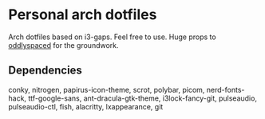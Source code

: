 # Personal arch dotfiles

Arch dotfiles based on i3-gaps. Feel free to use. Huge props to [oddlyspaced](https://github.com/oddlyspaced) for the groundwork.

## Dependencies

conky, nitrogen, papirus-icon-theme, scrot, polybar, picom, nerd-fonts-hack, ttf-google-sans, ant-dracula-gtk-theme, i3lock-fancy-git, pulseaudio, pulseaudio-ctl, fish, alacritty, lxappearance, git
